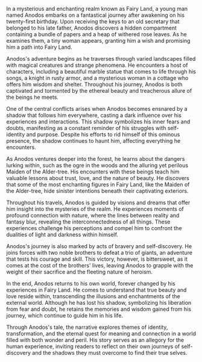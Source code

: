 In a mysterious and enchanting realm known as Fairy Land, a young man named Anodos embarks on a fantastical journey after awakening on his twenty-first birthday. Upon receiving the keys to an old secretary that belonged to his late father, Anodos discovers a hidden compartment containing a bundle of papers and a heap of withered rose leaves. As he examines them, a tiny woman appears, granting him a wish and promising him a path into Fairy Land.

Anodos's adventure begins as he traverses through varied landscapes filled with magical creatures and strange phenomena. He encounters a host of characters, including a beautiful marble statue that comes to life through his songs, a knight in rusty armor, and a mysterious woman in a cottage who offers him wisdom and shelter. Throughout his journey, Anodos is both captivated and tormented by the ethereal beauty and treacherous allure of the beings he meets.

One of the central conflicts arises when Anodos becomes ensnared by a shadow that follows him everywhere, casting a dark influence over his experiences and interactions. This shadow symbolizes his inner fears and doubts, manifesting as a constant reminder of his struggles with self-identity and purpose. Despite his efforts to rid himself of this ominous presence, the shadow continues to haunt him, affecting everything he encounters.

As Anodos ventures deeper into the forest, he learns about the dangers lurking within, such as the ogre in the woods and the alluring yet perilous Maiden of the Alder-tree. His encounters with these beings teach him valuable lessons about trust, love, and the nature of beauty. He discovers that some of the most enchanting figures in Fairy Land, like the Maiden of the Alder-tree, hide sinister intentions beneath their captivating exteriors.

Throughout his travels, Anodos is guided by visions and dreams that offer him insight into the mysteries of the realm. He experiences moments of profound connection with nature, where the lines between reality and fantasy blur, revealing the interconnectedness of all things. These experiences challenge his perceptions and compel him to confront the dualities of light and darkness within himself.

Anodos's journey is also marked by acts of bravery and self-discovery. He joins forces with two noble brothers to defeat a trio of giants, an adventure that tests his courage and skill. This victory, however, is bittersweet, as it comes at the cost of the brothers' lives, leaving Anodos to grapple with the weight of their sacrifice and the fleeting nature of heroism.

In the end, Anodos returns to his own world, forever changed by his experiences in Fairy Land. He comes to understand that true beauty and love reside within, transcending the illusions and enchantments of the external world. Although he has lost his shadow, symbolizing his liberation from fear and doubt, he retains the memories and wisdom gained from his journey, which continue to guide him in his life.

Through Anodos's tale, the narrative explores themes of identity, transformation, and the eternal quest for meaning and connection in a world filled with both wonder and peril. His story serves as an allegory for the human experience, inviting readers to reflect on their own journeys of self-discovery and the shadows they must overcome to find their true selves.
